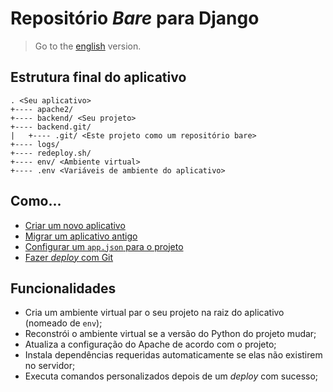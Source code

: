 # Repositório _Bare_ para Django

> Go to the [english][english_version] version.

## Estrutura final do aplicativo

```
. <Seu aplicativo>
+---- apache2/
+---- backend/ <Seu projeto>
+---- backend.git/
|   +---- .git/ <Este projeto como um repositório bare>
+---- logs/
+---- redeploy.sh/
+---- env/ <Ambiente virtual>
+---- .env <Variáveis de ambiente do aplicativo>
```

## Como...

- [Criar um novo aplicativo][new_app]
- [Migrar um aplicativo antigo][old_app]
- [Configurar um `app.json` para o projeto][app_json]
- [Fazer _deploy_ com Git][push_to_production]

## Funcionalidades

- Cria um ambiente virtual par o seu projeto na raiz do aplicativo (nomeado de `env`);
- Reconstrói o ambiente virtual se a versão do Python do projeto mudar;
- Atualiza a configuração do Apache de acordo com o projeto;
- Instala dependências requeridas automaticamente se elas não existirem no servidor;
- Executa comandos personalizados depois de um _deploy_ com sucesso;

[app_json]: https://github.com/dewayinc/bare-django-repo/blob/master/docs/languages/pt_BR/APP_JSON.md
[new_app]: https://github.com/dewayinc/bare-django-repo/blob/master/docs/languages/pt_BR/NEW_APP.md
[old_app]: https://github.com/dewayinc/bare-django-repo/blob/master/docs/languages/pt_BR/OLD_APP.md
[push_to_production]: https://github.com/dewayinc/bare-django-repo/blob/master/docs/languages/pt_BR/PUSH_TO_PRODUCTION.md
[english_version]: https://github.com/dewayinc/bare-django-repo/blob/master/README.md
